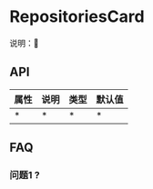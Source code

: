 # RepositoriesCard

  说明：🌲

## API

| 属性 |  说明  | 类型  |  默认值  |
| --- |   ---  | ---  |   ----  |
|  *  |   *    |   *  |    *    |

## FAQ

### 问题1 ?
